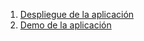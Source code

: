 1. [Despliegue de la aplicación](https://www.youtube.com/watch?v=pen3pQqlp8E)
2. [Demo de la aplicación](https://www.youtube.com/watch?v=sEP69s4wVEc&t=14s)
